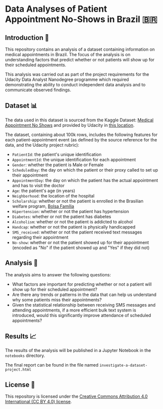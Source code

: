 <h1>Data Analyses of Patient Appointment No-Shows in Brazil 🇧🇷</h1>

<h2>Introduction 📝</h2>

<p>This repository contains an analysis of a dataset containing information on medical appointments in Brazil. The focus of the analysis is on understanding factors that predict whether or not patients will show up for their scheduled appointments.</p>

<p> This analysis was carried out as part of the project requirements for the Udacity Data Analyst Nanodegree programme which required demonstrating the ability to conduct independent data analysis and to communicate observed findings.</p>


<h2>Dataset 📊</h2>

<p> The data used in this dataset is sourced from the Kaggle Dataset: <a href=https://www.kaggle.com/datasets/joniarroba/noshowappointments?select=KaggleV2-May-2016.csv> Medical Appointment No Shows</a> and provided by Udacity in <a href=https://d17h27t6h515a5.cloudfront.net/topher/2017/October/59dd2e9a_noshowappointments-kagglev2-may-2016/noshowappointments-kagglev2-may-2016.csv> this location</a>.

<p>The dataset, containing about 100k rows, includes the following features for each patient-appointment event (as defined by the source reference for the data, and the Udacity project rubric):</p>

<ul>
  <li><code>PatientId</code>: the patient's unique identification</li>
  <li><code>AppointmentId</code>: the unique identification for each appointment</li>
  <li><code>Gender</code>: whether the patient is Male or Female</li>
  <li><code>ScheduledDay</code>: the day on which the patient or their proxy called to set up their appointment</li>
  <li><code>AppointmentDay</code>: the day on which the patient has the actual appointment and has to visit the doctor</li>
  <li><code>Age</code>: the patient's age (in years)</li>
  <li><code>Neighborhood</code>: the location of the hospital</li>
  <li><code>Scholarship</code>: whether or not the patient is enrolled in the Brasilian welfare program, <a href= https://en.wikipedia.org/wiki/Bolsa_Fam%C3%ADlia> Bolsa Família</a></li>
  <li><code>Hipertension</code>: whether or not the patient has hypertension</li>
  <li><code>Diabetes</code>: whether or not the patient has diabetes</li>
  <li><code>Alcoholism</code>: whether or not the patient is addicted to alcohol</li>
  <li><code>Handcap</code>: whether or not the patient is physically handicapped</li>
  <li><code>SMS_received</code>: whether or not the patient received text messages regarding their appointment</li>
  <li><code>No-show</code>: whether or not the patient showed up for their appointment (encoded as "No" if the patient showed up and "Yes" if they did not)</li>
</ul>

<h2>Analysis 🧮</h2>

<p>The analysis aims to answer the following questions:</p>

<ul>
  <li>What factors are important for predicting whether or not a patient will show up for their scheduled appointment?</li>
  <li>Are there any trends or patterns in the data that can help us understand why some patients miss their appointments?</li>
  <li>Given the statistical relationship between receiving SMS messages and attending appointments, if a more efficient bulk text system is introduced, would this significantly improve attendance of scheduled appointments?</li>
</ul>

<h2>Results 📈</h2>

<p>The results of the analysis will be published in a Jupyter Notebook in the <code>notebooks</code> directory.</p>

<p>The final report can be found in the file named <code>investigate-a-dataset-project.html</code></p>

<h2>License 🔑</h2>

<p>This repository is licensed under the <a href="LICENSE.txt">Creative Commons Attribution 4.0 International (CC BY 4.0) license</a>.</p>
